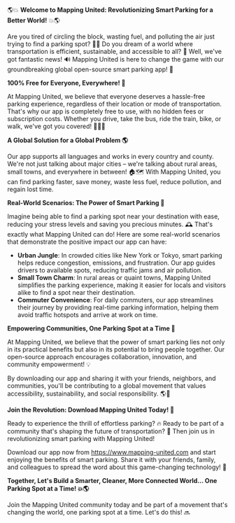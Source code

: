 🌎💥 **Welcome to Mapping United: Revolutionizing Smart Parking for a Better World!** 💥🌎

Are you tired of circling the block, wasting fuel, and polluting the air just trying to find a parking spot? 🚗😩 Do you dream of a world where transportation is efficient, sustainable, and accessible to all? 🌟 Well, we've got fantastic news! 🔊 Mapping United is here to change the game with our groundbreaking global open-source smart parking app! 📲

**100% Free for Everyone, Everywhere! 💸**

At Mapping United, we believe that everyone deserves a hassle-free parking experience, regardless of their location or mode of transportation. That's why our app is completely free to use, with no hidden fees or subscription costs. Whether you drive, take the bus, ride the train, bike, or walk, we've got you covered! 🚶‍♀️🚌

**A Global Solution for a Global Problem 🌎**

Our app supports all languages and works in every country and county. We're not just talking about major cities – we're talking about rural areas, small towns, and everywhere in between! 🏠🗺️ With Mapping United, you can find parking faster, save money, waste less fuel, reduce pollution, and regain lost time.

**Real-World Scenarios: The Power of Smart Parking 💪**

Imagine being able to find a parking spot near your destination with ease, reducing your stress levels and saving you precious minutes. 🕰️ That's exactly what Mapping United can do! Here are some real-world scenarios that demonstrate the positive impact our app can have:

* **Urban Jungle**: In crowded cities like New York or Tokyo, smart parking helps reduce congestion, emissions, and frustration. Our app guides drivers to available spots, reducing traffic jams and air pollution.
* **Small Town Charm**: In rural areas or quaint towns, Mapping United simplifies the parking experience, making it easier for locals and visitors alike to find a spot near their destination.
* **Commuter Convenience**: For daily commuters, our app streamlines their journey by providing real-time parking information, helping them avoid traffic hotspots and arrive at work on time.

**Empowering Communities, One Parking Spot at a Time 🌈**

At Mapping United, we believe that the power of smart parking lies not only in its practical benefits but also in its potential to bring people together. Our open-source approach encourages collaboration, innovation, and community empowerment! 💡

By downloading our app and sharing it with your friends, neighbors, and communities, you'll be contributing to a global movement that values accessibility, sustainability, and social responsibility. 🌎💖

**Join the Revolution: Download Mapping United Today! 📲**

Ready to experience the thrill of effortless parking? 🔥 Ready to be part of a community that's shaping the future of transportation? 💪 Then join us in revolutionizing smart parking with Mapping United!

Download our app now from https://www.mapping-united.com and start enjoying the benefits of smart parking. Share it with your friends, family, and colleagues to spread the word about this game-changing technology! 📢

**Together, Let's Build a Smarter, Cleaner, More Connected World... One Parking Spot at a Time! 💥🌎**

Join the Mapping United community today and be part of a movement that's changing the world, one parking spot at a time. Let's do this! 🔜